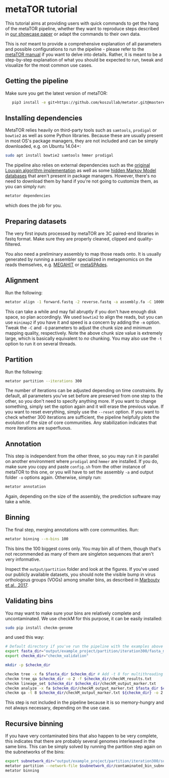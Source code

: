 # metaTOR tutorial

This tutorial aims at providing users with quick commands to get the hang of the metaTOR pipeline, whether they want to reproduce steps described in [our showcase paper](https://www.frontiersin.org/articles/10.3389/fgene.2019.00753/full) or adapt the commands to their own data.

This is *not* meant to provide a comprehensive explanation of all parameters and possible configurations to run the pipeline - please refer to the [metaTOR manual](https://github.com/koszullab/metaTOR/blob/master/metator_manual.pdf) if you want to delve into details. Rather, it is meant to be a step-by-step explanation of what you should be expected to run, tweak and visualize for the most common use cases.

## Getting the pipeline

Make sure you get the latest version of metaTOR:

```sh
   pip3 install -e git+https://github.com/koszullab/metator.git@master#egg=metator
```

## Installing dependencies

MetaTOR relies heavily on third-party tools such as ```samtools```, ```prodigal``` or ```bowtie2``` as well as some Python libraries. Because these are usually present in most OS's package managers, they are not included and can be simply downloaded, e.g. on Ubuntu 14.04+:

```bash
sudo apt install bowtie2 samtools hmmer prodigal
```

The pipeline also relies on external dependencies such as the [original Louvain algorithm implementation](https://sourceforge.net/projects/louvain/files/louvain-generic.tar.gz) as well as some [hidden Markov Model databases](http://dl.pasteur.fr/fop/5eHgTGww/modele_HMM.tar.gz) that aren't present in package managers. However, there's no need to download them by hand if you're not going to customize them, as you can simply run:

```bash
metator dependencies
```

which does the job for you.

## Preparing datasets

The very first inputs processed by metaTOR are 3C paired-end libraries in fastq format. Make sure they are properly cleaned, clipped and quality-filtered.

You also need a preliminary assembly to map those reads onto. It is usually
generated by running a assembler specialized in metagenomics on the reads themselves, e.g.
[MEGAHIT](https://github.com/voutcn/megahit) or
[metaSPAdes](https://github.com/ablab/spades/).

## Alignment

Run the following:

```bash
metator align -1 forward.fastq -2 reverse.fastq -a assembly.fa -C 100000000 -Q 10 --clean-up -p example_project
```

This can take a while and may fail abruptly if you don't have enough disk
space, so plan accordingly. We used ```bowtie2``` to align the reads, but you
can use ```minimap2``` if you have it and speed is a concern by adding the
```-m``` option. Tweak the ```-C``` and ```-Q``` parameters to adjust the chunk
size and minimum mapping quality, respectively. Note the above chunk size value is
extremely large, which is basically equivalent to *no* chunking. You may also use the ```-t``` option to run
it on several threads.

## Partition

Run the following:

```bash
metator partition --iterations 300
```

The number of iterations can be adjusted depending on time constraints. By default, all parameters you've set before are preserved from one step to the other, so you don't need to specify anything more. If you want to change something, simply set the option again and it will erase the previous value. If you want to reset everything, simply use the ```--reset``` option. If you want to check whether 300 iterations are sufficient, the pipeline helpfully plots the evolution of the size of core communities. Any stabilization indicates that more iterations are superfluous.

## Annotation

This step is independent from the other three, so you may run it in parallel on another environment where ```prodigal``` and ```hmmer``` are installed. If you do, make sure you copy and paste ```config.sh``` from the other instance of metaTOR to this one, or you will have to set the assembly ```-a``` and output folder ```-o``` options again. Otherwise, simply run:

```bash
metator annotation
```

Again, depending on the size of the assembly, the prediction software may take a while.

## Binning

The final step, merging annotations with core communities. Run:

```bash
metator binning --n-bins 100
```

This bins the 100 biggest cores only. You may bin all of them, though that's not recommended as many of them are singleton sequences that aren't very informative.

Inspect the ```output/partition``` folder and look at the figures. If you've used our publicly available datasets, you should note the visible bump in virus orthologous groups (VOGs) among smaller bins, as described in [Marbouty et al., 2017](http://advances.sciencemag.org/content/3/2/e1602105).

## Validating bins

You may want to make sure your bins are relatively complete and uncontaminated. We use checkM for this purpose, it can be easily installed:

```bash
sudo pip install checkm-genome
```

and used this way:

```bash
# Default directory if you've run the pipeline with the examples above
export fasta_dir="output/example_project/partition/iteration300/fasta_merged"
export checkm_dir="checkm_validation"

mkdir -p $checkm_dir

checkm tree -x fa $fasta_dir $checkm_dir # Add -t 8 for multithreading etc.
checkm tree_qa $checkm_dir -o 2 -f $checkm_dir/checkM_results.txt
checkm lineage_set $checkm_dir $checkm_dir/checkM_output_marker.txt
checkm analyze -x fa $checkm_dir/checkM_output_marker.txt $fasta_dir $checkm_dir
checkm qa -t 8 $checkm_dir/checkM_output_marker.txt ${checkm_dir} -o 2 > $checkm_dir/checkM_results_complete.txt &
```

This step is not included in the pipeline because it is so memory-hungry and not always necessary, depending on the use case.

## Recursive binning

If you have very contaminated bins that also happen to be very complete, this indicates that there are probably several genomes interleaved in the same bins. This can be simply solved by running the partition step again on the subnetworks of the bins:

```bash
export subnetwork_dir="output/example_project/partition/iteration300/subnetworks"
metator partition --network-file $subnetwork_dir/contaminated_bin_subnetwork.dat --partition-dir subnetwork_partition_folder
metator binning
```
